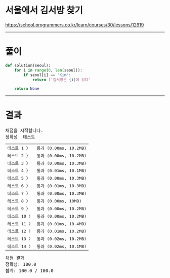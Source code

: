 # 서울에서 김서방 찾기
https://school.programmers.co.kr/learn/courses/30/lessons/12919

----

# 풀이

```python
def solution(seoul):
    for i in range(0, len(seoul)):
        if seoul[i] == 'Kim':
            return f'김서방은 {i}에 있다'

    return None
```

----

# 결과

<div id="output" class="console-output tab-pane fade in active show"><pre class="console-content"><div></div><div class="console-heading">채점을 시작합니다.</div><div class="console-message">정확성  테스트</div><table class="console-test-group" data-category="correctness"><tbody><tr data-testcase-id="16851"><td valign="top" class="td-label">테스트 1 <span>〉</span></td><td class="result passed">통과 (0.00ms, 10.2MB)</td></tr><tr data-testcase-id="16852"><td valign="top" class="td-label">테스트 2 <span>〉</span></td><td class="result passed">통과 (0.00ms, 10.2MB)</td></tr><tr data-testcase-id="16853"><td valign="top" class="td-label">테스트 3 <span>〉</span></td><td class="result passed">통과 (0.00ms, 10.3MB)</td></tr><tr data-testcase-id="16854"><td valign="top" class="td-label">테스트 4 <span>〉</span></td><td class="result passed">통과 (0.01ms, 10.1MB)</td></tr><tr data-testcase-id="16855"><td valign="top" class="td-label">테스트 5 <span>〉</span></td><td class="result passed">통과 (0.00ms, 10.3MB)</td></tr><tr data-testcase-id="16856"><td valign="top" class="td-label">테스트 6 <span>〉</span></td><td class="result passed">통과 (0.01ms, 10.3MB)</td></tr><tr data-testcase-id="16857"><td valign="top" class="td-label">테스트 7 <span>〉</span></td><td class="result passed">통과 (0.00ms, 10.3MB)</td></tr><tr data-testcase-id="16858"><td valign="top" class="td-label">테스트 8 <span>〉</span></td><td class="result passed">통과 (0.00ms, 10MB)</td></tr><tr data-testcase-id="16859"><td valign="top" class="td-label">테스트 9 <span>〉</span></td><td class="result passed">통과 (0.00ms, 10.2MB)</td></tr><tr data-testcase-id="16860"><td valign="top" class="td-label">테스트 10 <span>〉</span></td><td class="result passed">통과 (0.00ms, 10.2MB)</td></tr><tr data-testcase-id="16861"><td valign="top" class="td-label">테스트 11 <span>〉</span></td><td class="result passed">통과 (0.01ms, 10.4MB)</td></tr><tr data-testcase-id="16862"><td valign="top" class="td-label">테스트 12 <span>〉</span></td><td class="result passed">통과 (0.01ms, 10.2MB)</td></tr><tr data-testcase-id="16863"><td valign="top" class="td-label">테스트 13 <span>〉</span></td><td class="result passed">통과 (0.02ms, 10.2MB)</td></tr><tr data-testcase-id="16864"><td valign="top" class="td-label">테스트 14 <span>〉</span></td><td class="result passed">통과 (0.02ms, 10.1MB)</td></tr></tbody></table><div class="console-heading">채점 결과</div><div class="console-message">정확성: 100.0</div><div class="console-message">합계: 100.0 / 100.0</div></pre></div>